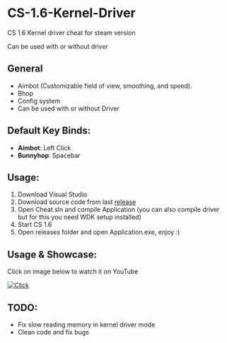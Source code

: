 # CS-1.6-Kernel-Driver

CS 1.6 Kernel driver cheat for steam version

Can be used with or without driver


## General
- Aimbot (Customizable field of view, smoothing, and speed).
- Bhop
- Config system
- Can be used with or without Driver

## Default Key Binds:

- **Aimbot**: Left Click
- **Bunnyhop**: Spacebar

## Usage:
1. Download Visual Studio
2. Download source code from last [release](https://github.com/3a1/CS-1.6-Kernel-Cheat/releases)   
3. Open Cheat.sln and compile Application (you can also compile driver but for this you need WDK setup installed)
4. Start CS 1.6
5. Open releases folder and open Application.exe, enjoy :) 

## Usage & Showcase:
Click on image below to watch it on YouTube

[![Click](http://i3.ytimg.com/vi/J-yl2FgI6eo/hqdefault.jpg)](https://youtu.be/FY2V1YdpacM)

## TODO:
+ Fix slow reading memory in kernel driver mode
+ Clean code and fix bugs